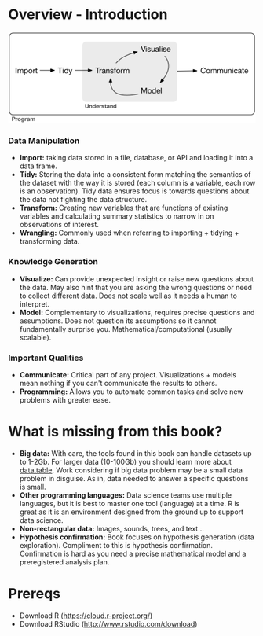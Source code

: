# Overview - Introduction

![](data-science-tools.png)  

### Data Manipulation

- **Import:** taking data stored in a file, database, or API and loading it into a data frame.
- **Tidy:** Storing the data into a consistent form matching the semantics of the dataset with the way it is stored (each column is a variable, each row is an observation). Tidy data ensures focus is towards questions about the data not fighting the data structure.
- **Transform:** Creating new variables that are functions of existing variables and calculating summary statistics to narrow in on observations of interest.
- **Wrangling:** Commonly used when referring to importing + tidying + transforming data.

### Knowledge Generation

- **Visualize:** Can provide unexpected insight or raise new questions about the data. May also hint that you are asking the wrong questions or need to collect different data. Does not scale well as it needs a human to interpret.
- **Model:** Complementary to visualizations, requires precise questions and assumptions. Does not question its assumptions so it cannot fundamentally surprise you. Mathematical/computational (usually scalable).

### Important Qualities

- **Communicate:** Critical part of any project. Visualizations + models mean nothing if you can't communicate the results to others.
- **Programming:** Allows you to automate common tasks and solve new problems with greater ease.

# What is missing from this book?

- **Big data:** With care, the tools found in this book can handle datasets up to 1-2Gb. For larger data (10-100Gb) you should learn more about [data.table](https://github.com/Rdatatable/data.table). Work considering if big data problem may be a small data problem in disguise. As in, data needed to answer a specific questions is small.
- **Other programming languages:** Data science teams use multiple languages, but it is best to master one tool (language) at a time. R is great as it is an environment designed from the ground up to support data science.
- **Non-rectangular data:** Images, sounds, trees, and text...
- **Hypothesis confirmation:** Book focuses on hypothesis generation (data exploration). Compliment to this is hypothesis confirmation. Confirmation is hard as you need a precise mathematical model and a preregistered analysis plan. 

# Prereqs
- Download R (https://cloud.r-project.org/)
- Download RStudio (http://www.rstudio.com/download)


